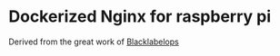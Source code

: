 # Dockerized Nginx for raspberry pi

Derived from the great work of [Blacklabelops](https://github.com/blacklabelops/nginx)
